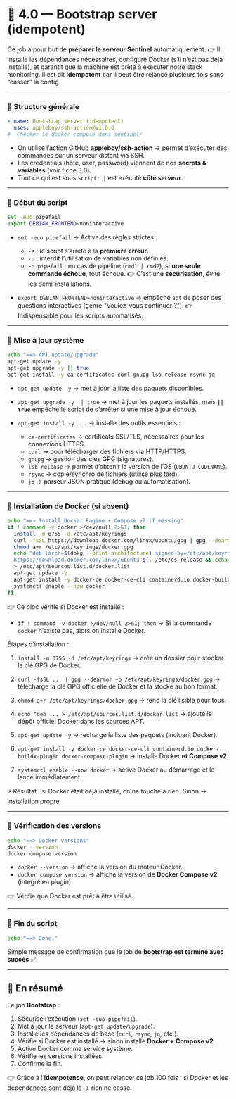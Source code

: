 # 📑 4.0 — Bootstrap server (idempotent)

Ce job a pour but de **préparer le serveur Sentinel** automatiquement.
👉 Il installe les dépendances nécessaires, configure Docker (s’il n’est pas déjà installé), et garantit que la machine est prête à exécuter notre stack monitoring.
Il est dit **idempotent** car il peut être relancé plusieurs fois sans “casser” la config.

---

### 🔹 Structure générale

```yaml
- name: Bootstrap server (idempotent)
  uses: appleboy/ssh-action@v1.0.0
#  Checker le docker compose dans sentinel/
```

* On utilise l’action GitHub **appleboy/ssh-action** → permet d’exécuter des commandes sur un serveur distant via SSH.
* Les credentials (hôte, user, password) viennent de nos **secrets & variables** (voir fiche 3.0).
* Tout ce qui est sous `script: |` est exécuté **côté serveur**.

---

### 🔹 Début du script

```bash
set -euo pipefail
export DEBIAN_FRONTEND=noninteractive
```

* `set -euo pipefail` → Active des règles strictes :

    * `-e` : le script s’arrête à la **première erreur**.
    * `-u` : interdit l’utilisation de variables non définies.
    * `-o pipefail` : en cas de pipeline (`cmd1 | cmd2`), si **une seule commande échoue**, tout échoue.
      👉 C’est une **sécurisation**, évite les demi-installations.

* `export DEBIAN_FRONTEND=noninteractive` → empêche `apt` de poser des questions interactives (genre “Voulez-vous continuer ?”).
  👉 Indispensable pour les scripts automatisés.

---

### 🔹 Mise à jour système

```bash
echo "==> APT update/upgrade"
apt-get update -y
apt-get upgrade -y || true
apt-get install -y ca-certificates curl gnupg lsb-release rsync jq
```

* `apt-get update -y` → met à jour la liste des paquets disponibles.
* `apt-get upgrade -y || true` → met à jour les paquets installés, mais **`|| true`** empêche le script de s’arrêter si une mise à jour échoue.
* `apt-get install -y ...` → installe des outils essentiels :

    * `ca-certificates` → certificats SSL/TLS, nécessaires pour les connexions HTTPS.
    * `curl` → pour télécharger des fichiers via HTTP/HTTPS.
    * `gnupg` → gestion des clés GPG (signatures).
    * `lsb-release` → permet d’obtenir la version de l’OS (`UBUNTU_CODENAME`).
    * `rsync` → copie/synchro de fichiers (utilisé plus tard).
    * `jq` → parseur JSON pratique (debug ou automatisation).

---

### 🔹 Installation de Docker (si absent)

```bash
echo "==> Install Docker Engine + Compose v2 if missing"
if ! command -v docker >/dev/null 2>&1; then
  install -m 0755 -d /etc/apt/keyrings
  curl -fsSL https://download.docker.com/linux/ubuntu/gpg | gpg --dearmor -o /etc/apt/keyrings/docker.gpg
  chmod a+r /etc/apt/keyrings/docker.gpg
  echo "deb [arch=$(dpkg --print-architecture) signed-by=/etc/apt/keyrings/docker.gpg] \
  https://download.docker.com/linux/ubuntu $(. /etc/os-release && echo $UBUNTU_CODENAME) stable" \
  > /etc/apt/sources.list.d/docker.list
  apt-get update -y
  apt-get install -y docker-ce docker-ce-cli containerd.io docker-buildx-plugin docker-compose-plugin
  systemctl enable --now docker
fi
```

👉 Ce bloc vérifie si Docker est installé :

* `if ! command -v docker >/dev/null 2>&1; then`
  → Si la commande `docker` n’existe pas, alors on installe Docker.

Étapes d’installation :

1. `install -m 0755 -d /etc/apt/keyrings`
   → crée un dossier pour stocker la clé GPG de Docker.

2. `curl -fsSL ... | gpg --dearmor -o /etc/apt/keyrings/docker.gpg`
   → télécharge la clé GPG officielle de Docker et la stocke au bon format.

3. `chmod a+r /etc/apt/keyrings/docker.gpg`
   → rend la clé lisible pour tous.

4. `echo "deb ... > /etc/apt/sources.list.d/docker.list`
   → ajoute le dépôt officiel Docker dans les sources APT.

5. `apt-get update -y`
   → recharge la liste des paquets (incluant Docker).

6. `apt-get install -y docker-ce docker-ce-cli containerd.io docker-buildx-plugin docker-compose-plugin`
   → installe Docker **et Compose v2**.

7. `systemctl enable --now docker`
   → active Docker au démarrage et le lance immédiatement.

⚡ Résultat : si Docker était déjà installé, on ne touche à rien.
Sinon → installation propre.

---

### 🔹 Vérification des versions

```bash
echo "==> Docker versions"
docker --version
docker compose version
```

* `docker --version` → affiche la version du moteur Docker.
* `docker compose version` → affiche la version de **Docker Compose v2** (intégré en plugin).

👉 Vérifie que Docker est prêt à être utilisé.

---

### 🔹 Fin du script

```bash
echo "==> Done."
```

Simple message de confirmation que le job de **bootstrap est terminé avec succès** ✅.

---

## 🎯 En résumé

Le job **Bootstrap** :

1. Sécurise l’exécution (`set -euo pipefail`).
2. Met à jour le serveur (`apt-get update/upgrade`).
3. Installe les dépendances de base (`curl`, `rsync`, `jq`, etc.).
4. Vérifie si Docker est installé → sinon installe **Docker + Compose v2**.
5. Active Docker comme service système.
6. Vérifie les versions installées.
7. Confirme la fin.

👉 Grâce à l’**idempotence**, on peut relancer ce job 100 fois :
si Docker et les dépendances sont déjà là → rien ne casse.
